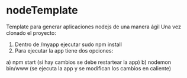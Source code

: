 # nodeTemplate
Template para generar aplicaciones nodejs de una manera ágil
Una vez clonado el proyecto:
1) Dentro de /myapp ejecutar sudo npm install
2) Para ejecutar la app tiene dos opciones:

  a) npm start (si hay cambios se debe restartear la app)
  b) nodemon bin/www (se ejecuta la app y se modifican los cambios en caliente)
